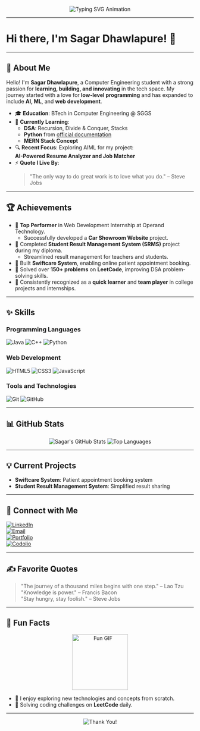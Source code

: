 <p align="center">
  <img src="https://readme-typing-svg.herokuapp.com?font=Fira+Code&size=30&duration=3000&pause=500&color=1E90FF&center=true&vCenter=true&width=800&lines=Welcome+to+Sagar+Dhawlapure's+GitHub+Profile!;Passionate+Computer+Engineer;Tech+Enthusiast+%7C+Problem+Solver;Exploring+AI%2C+ML%2C+and+Web+Development;Let's+build+something+amazing+together!+%F0%9F%9A%80" alt="Typing SVG Animation" />
</p>



---

# Hi there, I'm Sagar Dhawlapure! 👋  

---

## 🌟 About Me  

Hello! I'm **Sagar Dhawlapure**, a Computer Engineering student with a strong passion for **learning, building, and innovating** in the tech space. My journey started with a love for **low-level programming** and has expanded to include **AI, ML**, and **web development**.  

- 🎓 **Education**: BTech in Computer Engineering @ SGGS  
- 🌱 **Currently Learning**:  
  - **DSA**: Recursion, Divide & Conquer, Stacks  
  - **Python** from [official documentation](https://docs.python.org/)  
  - **MERN Stack Concept**  
- 🔍 **Recent Focus**: Exploring AIML for my project:  
  **AI-Powered Resume Analyzer and Job Matcher**  
- ⚡ **Quote I Live By**:  
  > "The only way to do great work is to love what you do." – Steve Jobs  

---

## 🏆 Achievements  

- 🥇 **Top Performer** in Web Development Internship at Operand Technology.  
  - Successfully developed a **Car Showroom Website** project.  
- 📜 Completed **Student Result Management System (SRMS)** project during my diploma.  
  - Streamlined result management for teachers and students.  
- 🎯 Built **Swiftcare System**, enabling online patient appointment booking.  
- 🌟 Solved over **150+ problems** on **LeetCode**, improving DSA problem-solving skills.  
- 🏅 Consistently recognized as a **quick learner** and **team player** in college projects and internships.  

---

## ✨ Skills  

### Programming Languages  
![Java](https://img.shields.io/badge/Java-ED8B00?style=for-the-badge&logo=java&logoColor=white)
![C++](https://img.shields.io/badge/C%2B%2B-00599C?style=for-the-badge&logo=c%2B%2B&logoColor=white)
![Python](https://img.shields.io/badge/Python-3776AB?style=for-the-badge&logo=python&logoColor=white)  

### Web Development  
![HTML5](https://img.shields.io/badge/HTML5-E34F26?style=for-the-badge&logo=html5&logoColor=white)
![CSS3](https://img.shields.io/badge/CSS3-1572B6?style=for-the-badge&logo=css3&logoColor=white)
![JavaScript](https://img.shields.io/badge/JavaScript-F7DF1E?style=for-the-badge&logo=javascript&logoColor=black)  

### Tools and Technologies  
![Git](https://img.shields.io/badge/Git-F05032?style=for-the-badge&logo=git&logoColor=white)
![GitHub](https://img.shields.io/badge/GitHub-181717?style=for-the-badge&logo=github&logoColor=white)

---

## 📊 GitHub Stats  

<p align="center">
  <img src="https://github-readme-stats.vercel.app/api?username=dsagar12&show_icons=true&theme=radical" alt="Sagar's GitHub Stats" />
  <img src="https://github-readme-stats.vercel.app/api/top-langs/?username=dsagar12&layout=compact&theme=radical" alt="Top Languages" />
</p>


---

## 💡 Current Projects  

- **Swiftcare System**: Patient appointment booking system  
- **Student Result Management System**: Simplified result sharing  

---



## 🔗 Connect with Me  

[![LinkedIn](https://img.shields.io/badge/LinkedIn-0077B5?style=for-the-badge&logo=linkedin&logoColor=white)](https://www.linkedin.com/in/sagar-dhawlapure/)  
[![Email](https://img.shields.io/badge/Email-D14836?style=for-the-badge&logo=gmail&logoColor=white)](mailto:sdhawalapure@gmail.com)  
[![Portfolio](https://img.shields.io/badge/Portfolio-000000?style=for-the-badge&logo=githubpages&logoColor=white)](https://sagardhawlapure.com)  
[![Codolio](https://img.shields.io/badge/Codolio-1E90FF?style=for-the-badge&logo=codeforces&logoColor=white)](https://codolio.com/profile/dsagar)  

---

## ✍️ Favorite Quotes  

> "The journey of a thousand miles begins with one step." – Lao Tzu  
> "Knowledge is power." – Francis Bacon  
> "Stay hungry, stay foolish." – Steve Jobs  

---

## 🎉 Fun Facts  


<p align="center">
  <img src="https://media.giphy.com/media/26AHONQ79FdWZhAI0/giphy.gif" width="150" alt="Fun GIF" />
</p>

- 🚀 I enjoy exploring new technologies and concepts from scratch.  
- 🧩 Solving coding challenges on **LeetCode** daily.  



---

<p align="center">
  <img src="https://readme-typing-svg.herokuapp.com?font=Fira+Code&weight=600&size=20&pause=500&color=FF5733&center=true&vCenter=true&width=600&lines=Thanks+for+visiting!+😊;Feel+free+to+explore+and+connect+with+me!+🌟" alt="Thank You!" />
</p>
